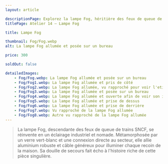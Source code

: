 ```yaml
---
layout: article

descriptionPage: Explorez la lampe Fog, héritière des feux de queue de trains SNCF, transformée en un éclairage industriel et nomade. Avec son verre vert-blanc, sa connexion directe au secteur et son design robuste, Fog illumine chaque recoin de votre maison. Sa douille de secours témoigne d'une histoire riche, ajoutant une touche unique à cette création.
titlePage: Atelier 14 — Lampe Fog

title: Lampe Fog

thumbnail: Fog/Fog.webp
alt: La lampe Fog allumée et posée sur un bureau

price: 300

soldOut: false

detailedImages:
    - Fog/Fog.webp: La lampe Fog allumée et posée sur un bureau
    - Fog/Fog1.webp: La lampe Fog allumée et pris de côté
    - Fog/Fog2.webp: La lampe Fog allumée, vu rapproché pour voir l'etiquette
    - Fog/Fog3.webp: La lampe Fog allumée et posée sur un bureau
    - Fog/Fog4.webp: La lampe Fog allumée et ouverte afin de voir son intérieur
    - Fog/Fog5.webp: La lampe Fog allumée et prise de dessus
    - Fog/Fog6.webp: La lampe Fog allumée et prise de derrière
    - Fog/Fog7.webp: Vu rapproché de la lampe Fog allumée
    - Fog/Fog8.webp: Autre vu rapproché de la lampe Fog allumée
---
```

> La lampe Fog, descendante des feux de queue de trains SNCF, se réinvente en un éclairage industriel et nomade. Métamorphosée par un verre vert-blanc et une connexion directe au secteur, elle allie aluminium robuste et câble généreux pour illuminer chaque recoin de la maison. Sa douille de secours fait écho à l'histoire riche de cette pièce singulière.